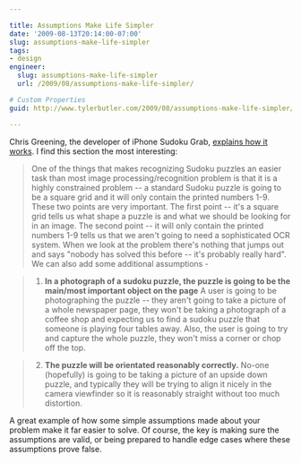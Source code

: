 ```yaml
---

title: Assumptions Make Life Simpler
date: '2009-08-13T20:14:00-07:00'
slug: assumptions-make-life-simpler
tags:
- design
engineer:
  slug: assumptions-make-life-simpler
  url: /2009/08/assumptions-make-life-simpler/

# Custom Properties
guid: http://www.tylerbutler.com/2009/08/assumptions-make-life-simpler/

---
```


Chris Greening, the developer of iPhone Sudoku Grab, [explains how it
works][1]. I find this section the most interesting:

> One of the things that makes recognizing Sudoku puzzles an easier task than
most image processing/recognition problem is that it is a highly constrained
problem -- a standard Sudoku puzzle is going to be a square grid and it will
only contain the printed numbers 1-9. These two points are very important. The
first point -- it's a square grid tells us what shape a puzzle is and what we
should be looking for in an image. The second point -- it will only contain the
printed numbers 1-9 tells us that we aren't going to need a sophisticated OCR
system. When we look at the problem there's nothing that jumps out and says
"nobody has solved this before -- it's probably really hard". We can also add
some additional assumptions -

>

>   1. **In a photograph of a sudoku puzzle, the puzzle is going to be the
main/most important object on the page** A user is going to be photographing
the puzzle -- they aren't going to take a picture of a whole newspaper page,
they won't be taking a photograph of a coffee shop and expecting us to find a
sudoku puzzle that someone is playing four tables away. Also, the user is
going to try and capture the whole puzzle, they won't miss a corner or chop
off the top.

>   2. **The puzzle will be orientated reasonably correctly.** No-one
(hopefully) is going to be taking a picture of an upside down puzzle, and
typically they will be trying to align it nicely in the camera viewfinder so
it is reasonably straight without too much distortion.

A great example of how some simple assumptions made about your problem make it
far easier to solve. Of course, the key is making sure the assumptions are
valid, or being prepared to handle edge cases where these assumptions prove
false.

   [1]: http://sudokugrab.blogspot.com/2009/07/how-does-it-all-work.html

